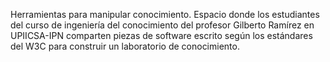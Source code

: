 Herramientas para manipular conocimiento.
Espacio donde los estudiantes del curso de ingeniería del conocimiento del profesor Gilberto Ramírez en UPIICSA-IPN comparten piezas de software escrito según los estándares del W3C para construir un laboratorio de conocimiento.
